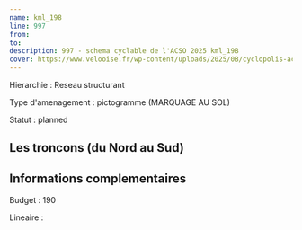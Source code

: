 ```yaml
---
name: kml_198 
line: 997
from: 
to:  
description: 997 - schema cyclable de l'ACSO 2025 kml_198 
cover: https://www.velooise.fr/wp-content/uploads/2025/08/cyclopolis-acso-997.jpg
---
```

Hierarchie : Reseau structurant

Type d'amenagement : pictogramme (MARQUAGE AU SOL)

Statut : planned

## Les troncons (du Nord au Sud)

## Informations complementaires

Budget  : 190 

Lineaire :

